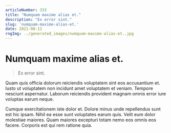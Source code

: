 ```yaml
---
articleNumber: 333
title: "Numquam maxime alias et."
description: "Ex error sint."
slug: 'numquam-maxime-alias-et.'
date: 2021-08-12
rngImg: ../generated_images/numquam-maxime-alias-et..jpg
---
```


# Numquam maxime alias et.

> Ex error sint.

Quam quis officia dolorum reiciendis voluptatem sint eos accusantium et. Iusto ut voluptatem non incidunt amet voluptatem et veniam. Tempore nesciunt aspernatur. Laborum reiciendis provident magnam omnis error iure voluptas earum neque.
 Cumque exercitationem iste dolor et. Dolore minus unde repellendus sunt est hic ipsam. Nihil ea esse sunt voluptates earum quis. Velit eum dolor molestiae maiores. Quam maiores excepturi totam nemo eos omnis eos facere. Corporis est qui rem ratione quia.
